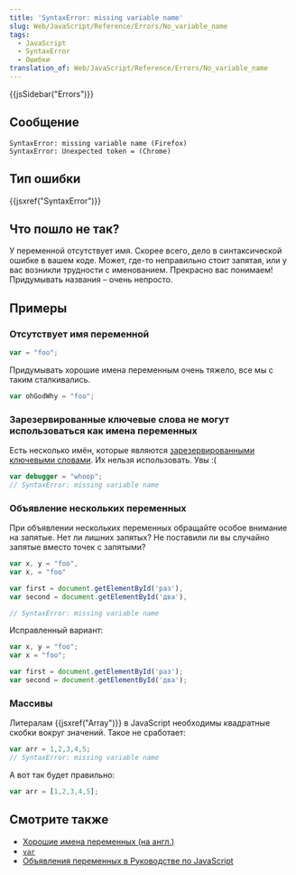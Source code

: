```yaml
---
title: 'SyntaxError: missing variable name'
slug: Web/JavaScript/Reference/Errors/No_variable_name
tags:
  - JavaScript
  - SyntaxError
  - Ошибки
translation_of: Web/JavaScript/Reference/Errors/No_variable_name
---
```

{{jsSidebar("Errors")}}

## Сообщение

```
SyntaxError: missing variable name (Firefox)
SyntaxError: Unexpected token = (Chrome)
```

## Тип ошибки

{{jsxref("SyntaxError")}}

## Что пошло не так?

У переменной отсутствует имя. Скорее всего, дело в синтаксической ошибке в вашем коде. Может, где-то неправильно стоит запятая, или у вас возникли трудности с именованием. Прекрасно вас понимаем! Придумывать названия – очень непросто.

## Примеры

### Отсутствует имя переменной

```js example-bad
var = "foo";
```

Придумывать хорошие имена переменным очень тяжело, все мы с таким сталкивались.

```js example-good
var ohGodWhy = "foo";
```

### Зарезервированные ключевые слова не могут использоваться как имена переменных

Есть несколько имён, которые являются [зарезервированными ключевыми словами](/ru/docs/Web/JavaScript/Reference/Lexical_grammar#Ключевые_слова). Их нельзя использовать. Увы :(

```js example-bad
var debugger = "whoop";
// SyntaxError: missing variable name
```

### Объявление нескольких переменных

При объявлении нескольких переменных обращайте особое внимание на запятые. Нет ли лишних запятых? Не поставили ли вы случайно запятые вместо точек с запятыми?

```js example-bad
var x, y = "foo",
var x, = "foo"

var first = document.getElementById('раз'),
var second = document.getElementById('два'),

// SyntaxError: missing variable name
```

Исправленный вариант:

```js example-good
var x, y = "foo";
var x = "foo";

var first = document.getElementById('раз');
var second = document.getElementById('два');
```

### Массивы

Литералам {{jsxref("Array")}} в JavaScript необходимы квадратные скобки вокруг значений. Такое не сработает:

```js example-bad
var arr = 1,2,3,4,5;
// SyntaxError: missing variable name
```

А вот так будет правильно:

```js example-good
var arr = [1,2,3,4,5];
```

## Смотрите также

- [Хорошие имена переменных (на англ.)](http://wiki.c2.com/?GoodVariableNames)
- [`var`](/ru/docs/Web/JavaScript/Reference/Statements/var)
- [Объявления переменных в Руководстве по JavaScript](/ru/docs/Web/JavaScript/Guide/Grammar_and_types#Объявления)
